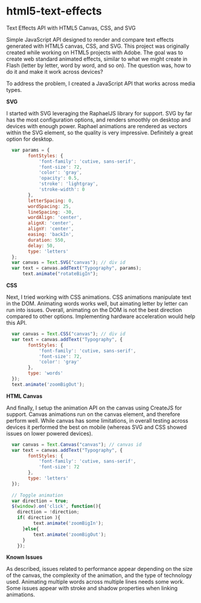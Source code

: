 # html5-text-effects
Text Effects API with HTML5 Canvas, CSS, and SVG

Simple JavaScript API designed to render and compare text effects generated with HTML5 canvas, CSS, and SVG. This project was originally created while working on HTML5 projects with Adobe. The goal was to create web standard animated effects, similar to what we might create in Flash (letter by letter, word by word, and so on). The question was, how to do it and make it work across devices? 

To address the problem, I created a JavaScript API that works across media types.

**SVG**

I started with SVG leveraging the RaphaelJS library for support. SVG by far has the most configuration options, and renders smoothly on desktop and devices with enough power. Raphael animations are rendered as vectors within the SVG element, so the quality is very impressive. Definitely a great option for desktop.
```javascript
  var params = {
        fontStyles: {
            'font-family': 'cutive, sans-serif',
            'font-size': 72,
            'color': 'gray',
            'opacity': 0.5,
            'stroke': 'lightgray',
            'stroke-width': 0
        },
        letterSpacing: 0,
        wordSpacing: 25,
        lineSpacing: -30,
        wordAlign: 'center',
        alignX: 'center',
        alignY: 'center',
        easing: 'backIn',
        duration: 550,
        delay: 50,
        type: 'letters'
  };
  var canvas = Text.SVG("canvas"); // div id
  var text = canvas.addText("Typography", params);
      text.animate("rotateBigIn");
```
**CSS**

Next, I tried working with CSS animations. CSS animations manipulate text in the DOM. Animating words works well, but aimating letter by letter can run into issues. Overall, animating on the DOM is not the best direction compared to other options. Implementing hardware acceleration would help this API.
```javascript
  var canvas = Text.CSS("canvas"); // div id
  var text = canvas.addText("Typography", {
        fontStyles: {
            'font-family': 'cutive, sans-serif',
            'font-size': 72,
            'color': 'gray'
        },
        type: 'words'
  });
  text.animate('zoomBigOut');
```
**HTML Canvas**

And finally, I setup the animation API on the canvas using CreateJS for support. Canvas animations run on the canvas element, and therefore perform well. While canvas has some limitations, in overall testing across devices it performed the best on mobile (whereas SVG and CSS showed issues on lower powered devices).
```javascript
  var canvas = Text.Canvas("canvas"); // canvas id
  var text = canvas.addText("Typography", {
        fontStyles: {
            'font-family': 'cutive, sans-serif',
            'font-size': 72
        },
        type: 'letters'
  });
  
  // Toggle animation
  var direction = true;
  $(window).on('click', function(){
    direction = !direction;
    if( direction ){
          text.animate('zoomBigIn');
      }else{
          text.animate('zoomBigOut');
      }
    });
```
**Known Issues**

As described, issues related to performance appear depending on the size of the canvas, the complexity of the animation, and the type of technology used. Animating multiple words across multiple lines needs some work. Some issues appear with stroke and shadow properties when linking animations.

